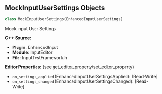 ## MockInputUserSettings Objects

```python
class MockInputUserSettings(EnhancedInputUserSettings)
```

Mock Input User Settings

**C++ Source:**

- **Plugin**: EnhancedInput
- **Module**: InputEditor
- **File**: InputTestFramework.h

**Editor Properties:** (see get_editor_property/set_editor_property)

- ``on_settings_applied`` (EnhancedInputUserSettingsApplied):  [Read-Write]
- ``on_settings_changed`` (EnhancedInputUserSettingsChanged):  [Read-Write]

<a id="unreal.TestMappableKeysAction"></a>